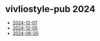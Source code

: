 # vivliostyle-pub 2024

- [2024-12-07](2024-12-07.md)
- [2024-12-05](2024-12-05.md)
- [2024-06-20](2024-06-20.md)
